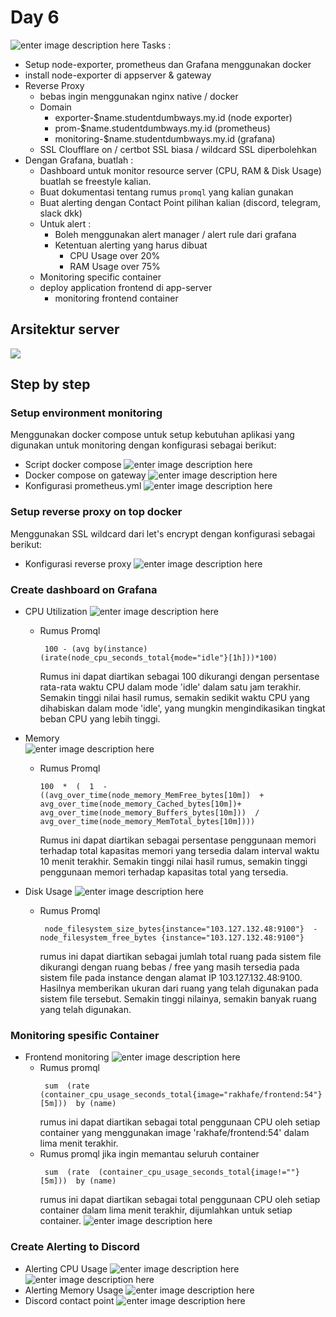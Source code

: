 # Day 6
![enter image description here](https://github.com/RakhaFe21/devops19-dumbways-rakha/blob/main/stage-2/week-3/assets/1_tLaFWxgkVNfYbN3NTKQo-w.gif?raw=true)
Tasks :

-   Setup node-exporter, prometheus dan Grafana menggunakan docker
-   install node-exporter di appserver & gateway
-   Reverse Proxy
    -   bebas ingin menggunakan nginx native / docker
    -   Domain
        -   exporter-$name.studentdumbways.my.id (node exporter)
        -   prom-$name.studentdumbways.my.id (prometheus)
        -   monitoring-$name.studentdumbways.my.id (grafana)
    -   SSL Cloufflare on / certbot SSL biasa / wildcard SSL diperbolehkan
-   Dengan Grafana, buatlah :
    -   Dashboard untuk monitor resource server (CPU, RAM & Disk Usage) buatlah se freestyle kalian.
    -   Buat dokumentasi tentang rumus  `promql`  yang kalian gunakan
    -   Buat alerting dengan Contact Point pilihan kalian (discord, telegram, slack dkk)
    -   Untuk alert :
        -   Boleh menggunakan alert manager / alert rule dari grafana
        -   Ketentuan alerting yang harus dibuat
            -   CPU Usage over 20%
            -   RAM Usage over 75%
    -   Monitoring specific container
    -   deploy application frontend di app-server
        -   monitoring frontend container
## Arsitektur server
![](https://github.com/RakhaFe21/devops19-dumbways-rakha/blob/main/stage-2/week-3/assets/rakha's%20ss%20(7).png?raw=true)
## Step by step

### Setup environment monitoring
Menggunakan docker compose untuk setup kebutuhan aplikasi yang digunakan untuk monitoring dengan konfigurasi sebagai berikut:
- Script docker compose
	![enter image description here](https://github.com/RakhaFe21/devops19-dumbways-rakha/blob/main/stage-2/week-3/assets/carbon%20%2838%29.png?raw=true)
- Docker compose on gateway
![enter image description here](https://github.com/RakhaFe21/devops19-dumbways-rakha/blob/main/stage-2/week-3/assets/carbon%20%2839%29.png?raw=true)
- Konfigurasi prometheus.yml
![enter image description here](https://github.com/RakhaFe21/devops19-dumbways-rakha/blob/main/stage-2/week-3/assets/carbon%20%2841%29.png?raw=true)
	
### Setup reverse proxy on top docker
Menggunakan SSL wildcard dari let's encrypt dengan konfigurasi sebagai berikut:
  - Konfigurasi reverse proxy
	  ![enter image description here](https://github.com/RakhaFe21/devops19-dumbways-rakha/blob/main/stage-2/week-3/assets/carbon%20%2840%29.png?raw=true)
	  
### Create dashboard on Grafana
- CPU Utilization
![enter image description here](https://github.com/RakhaFe21/devops19-dumbways-rakha/blob/main/stage-2/week-3/assets/Screenshot%20from%202024-01-10%2023-30-47.png?raw=true)
	- Rumus Promql
		```
		 100 - (avg by(instance)(irate(node_cpu_seconds_total{mode="idle"}[1h]))*100)
		 ```
		 Rumus ini dapat diartikan sebagai 100 dikurangi dengan persentase rata-rata waktu CPU dalam mode 'idle' dalam satu jam terakhir. Semakin tinggi nilai hasil rumus, semakin sedikit waktu CPU yang dihabiskan dalam mode 'idle', yang mungkin mengindikasikan tingkat beban CPU yang lebih tinggi.

- Memory 	
  ![enter image description here](https://github.com/RakhaFe21/devops19-dumbways-rakha/blob/main/stage-2/week-3/assets/Screenshot%20from%202024-01-10%2023-31-04.png?raw=true)
	- Rumus Promql
		```
		100  *  (  1  -  ((avg_over_time(node_memory_MemFree_bytes[10m])  +  avg_over_time(node_memory_Cached_bytes[10m])+  avg_over_time(node_memory_Buffers_bytes[10m]))  /  avg_over_time(node_memory_MemTotal_bytes[10m])))
		```
		Rumus ini dapat diartikan sebagai persentase penggunaan memori terhadap total kapasitas memori yang tersedia dalam interval waktu 10 menit terakhir. Semakin tinggi nilai hasil rumus, semakin tinggi penggunaan memori terhadap kapasitas total yang tersedia.
		

- Disk Usage
  ![enter image description here](https://github.com/RakhaFe21/devops19-dumbways-rakha/blob/main/stage-2/week-3/assets/Screenshot%20from%202024-01-10%2023-31-14.png?raw=true)
	- Rumus Promql
		```
		 node_filesystem_size_bytes{instance="103.127.132.48:9100"}  - node_filesystem_free_bytes {instance="103.127.132.48:9100"}
		 ```
		 rumus ini dapat diartikan sebagai jumlah total ruang pada sistem file dikurangi dengan ruang bebas / free yang masih tersedia pada sistem file pada instance dengan alamat IP 103.127.132.48:9100. Hasilnya memberikan ukuran dari ruang yang telah digunakan pada sistem file tersebut. Semakin tinggi nilainya, semakin banyak ruang yang telah digunakan.
		 
### Monitoring spesific Container
- Frontend monitoring
	![enter image description here](https://github.com/RakhaFe21/devops19-dumbways-rakha/blob/main/stage-2/week-3/assets/Screenshot%20from%202024-01-11%2005-57-50.png?raw=true)
	- Rumus promql
		```
		 sum  (rate  (container_cpu_usage_seconds_total{image="rakhafe/frontend:54"}[5m]))  by (name)
		 ```
		 rumus ini dapat diartikan sebagai total penggunaan CPU oleh setiap container yang menggunakan image 'rakhafe/frontend:54' dalam lima menit terakhir.
	- Rumus promql jika ingin memantau seluruh container
		```
		 sum  (rate  (container_cpu_usage_seconds_total{image!=""}[5m]))  by (name)
		 ```
		 rumus ini dapat diartikan sebagai total penggunaan CPU oleh setiap container dalam lima menit terakhir, dijumlahkan untuk setiap container.
		 ![enter image description here](https://github.com/RakhaFe21/devops19-dumbways-rakha/blob/main/stage-2/week-3/assets/Screenshot%20from%202024-01-11%2005-58-11.png?raw=true)
	

### Create Alerting to Discord
- Alerting CPU Usage
![enter image description here](https://github.com/RakhaFe21/devops19-dumbways-rakha/blob/main/stage-2/week-3/assets/Screenshot%20from%202024-01-11%2006-04-15.png?raw=true)
![enter image description here](https://github.com/RakhaFe21/devops19-dumbways-rakha/blob/main/stage-2/week-3/assets/Screenshot%20from%202024-01-11%2006-04-35.png?raw=true)
- Alerting Memory Usage
	![enter image description here](https://github.com/RakhaFe21/devops19-dumbways-rakha/blob/main/stage-2/week-3/assets/Screenshot%20from%202024-01-11%2006-07-54.png?raw=true)
- Discord contact point
	![enter image description here](https://github.com/RakhaFe21/devops19-dumbways-rakha/blob/main/stage-2/week-3/assets/Screenshot%20from%202024-01-11%2006-09-09.png?raw=true)
